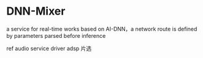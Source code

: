 # DNN-Mixer
a service  for real-time works based on AI-DNN，a network route is defined by parameters parsed before inference

ref
audio service driver adsp 片选
